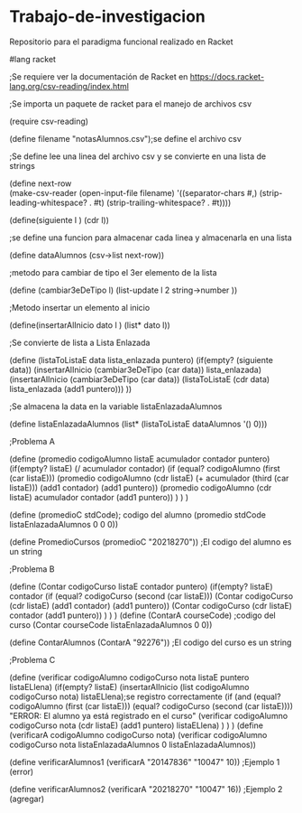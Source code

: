 # Trabajo-de-investigacion
Repositorio para el paradigma funcional realizado en Racket



#lang racket

;Se requiere ver la documentación de Racket en https://docs.racket-lang.org/csv-reading/index.html

;Se importa un paquete de racket para el manejo de archivos csv

(require csv-reading)

(define filename "notasAlumnos.csv");se define el archivo csv


;Se define lee una linea del archivo csv y se convierte en una lista de strings

(define next-row  
  (make-csv-reader
   (open-input-file filename)
   '((separator-chars            #\,)
     (strip-leading-whitespace? . #t)
     (strip-trailing-whitespace? . #t))))

(define(siguiente l )
  (cdr l))

;se define una funcion para almacenar cada linea y almacenarla en una lista

(define dataAlumnos (csv->list next-row))

;metodo para cambiar de tipo el 3er elemento de la lista

(define (cambiar3eDeTipo l)
  (list-update  l 2 string->number ))
  

;Metodo insertar un elemento al inicio 

(define(insertarAlInicio dato l )
     (list* dato l))

;Se convierte de lista a Lista Enlazada

(define (listaToListaE  data lista_enlazada puntero)
  (if(empty? (siguiente data))
     (insertarAlInicio (cambiar3eDeTipo (car data)) lista_enlazada)
     (insertarAlInicio (cambiar3eDeTipo (car data)) (listaToListaE  (cdr data) lista_enlazada (add1 puntero)))
     ))

;Se almacena la data en la variable listaEnlazadaAlumnos

(define listaEnlazadaAlumnos (list* (listaToListaE dataAlumnos  '() 0)))

;Problema A

(define (promedio codigoAlumno listaE acumulador contador puntero) 
  (if(empty? listaE)
     (/ acumulador contador)
     (if (equal? codigoAlumno (first (car listaE)))
         (promedio codigoAlumno (cdr listaE) (+ acumulador (third  (car listaE))) (add1 contador) (add1 puntero))
         (promedio codigoAlumno (cdr listaE) acumulador contador (add1 puntero))
     )
   )
 )

(define (promedioC stdCode); codigo del alumno
  (promedio stdCode listaEnlazadaAlumnos 0 0 0))

(define PromedioCursos (promedioC "20218270")) ;El codigo del alumno es un string
  
;Problema B

(define (Contar codigoCurso listaE contador puntero) 
  (if(empty? listaE)
     contador
     (if (equal? codigoCurso (second (car listaE)))
         (Contar codigoCurso (cdr listaE) (add1 contador) (add1 puntero))
         (Contar codigoCurso (cdr listaE) contador (add1 puntero))
     )
   )
 )
(define (ContarA courseCode) ;codigo del curso
  (Contar courseCode listaEnlazadaAlumnos 0 0))

(define ContarAlumnos (ContarA "92276")) ;El codigo del curso es un string

;Problema C

(define (verificar codigoAlumno codigoCurso nota listaE puntero listaELlena)
  (if(empty? listaE) 
     (insertarAlInicio (list codigoAlumno codigoCurso nota) listaELlena);se registro correctamente
     (if (and (equal? codigoAlumno (first (car listaE))) (equal? codigoCurso (second (car listaE))))
         "ERROR: El alumno ya está registrado en el curso"
         (verificar codigoAlumno codigoCurso nota (cdr listaE) (add1 puntero) listaELlena)
     )
   )
  )
(define (verificarA codigoAlumno codigoCurso nota)
  (verificar codigoAlumno codigoCurso nota listaEnlazadaAlumnos 0 listaEnlazadaAlumnos))

(define verificarAlumnos1 (verificarA "20147836" "10047" 10)) ;Ejemplo 1 (error)

(define verificarAlumnos2 (verificarA "20218270" "10047" 16)) ;Ejemplo 2 (agregar)
